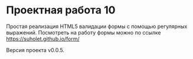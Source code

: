 # Проектная работа 10

Простая реализация HTML5 валидации формы с помощью регулярных выражений.
Посмотреть на работу формы можно по ссылке https://suholet.github.io/form/

Версия проекта v0.0.5.
